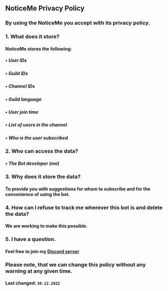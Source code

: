 ## NoticeMe Privacy Policy

### By using the NoticeMe you accept with its privacy policy.

### 1. What does it store?
#### NoticeMe stores the following:
##### • User IDs
##### • Guild IDs
##### • Channel IDs
##### • Guild language
##### • User join time
##### • List of users in the channel
##### • Who is the user subscribed

### 2. Who can access the data?
##### • The Bot developer (me)

### 3. Why does it store the data?
#### To provide you with suggestions for whom to subscribe and for the convenience of using the bot.

### 4. How can I refuse to track me wherever this bot is and delete the data?
#### We are working to make this possible.

### 5. I have a question.
#### Feel free to join my [Discord server](https://discord.gg/UrWG3R683d)

### Please note, that we can change this policy without any warning at any given time.
#### **Last changed:** `30.12.2022`